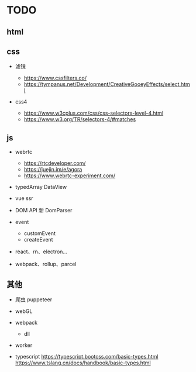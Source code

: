 # TODO

## html

## css 
- 滤镜 
    - https://www.cssfilters.co/
    - https://tympanus.net/Development/CreativeGooeyEffects/select.html

- css4 
    - https://www.w3cplus.com/css/css-selectors-level-4.html
    - https://www.w3.org/TR/selectors-4/#matches


## js
- webrtc
    - https://rtcdeveloper.com/
    - https://juejin.im/e/agora
    - https://www.webrtc-experiment.com/

- typedArray  DataView
- vue ssr
- DOM API 新    DomParser
- event 
    - customEvent
    - createEvent
- react、rn、electron...

- webpack、rollup、parcel


## 其他
- 爬虫 puppeteer

- webGL

- webpack
	- dll
    
- worker
- typescript
    https://typescript.bootcss.com/basic-types.html
    https://www.tslang.cn/docs/handbook/basic-types.html






